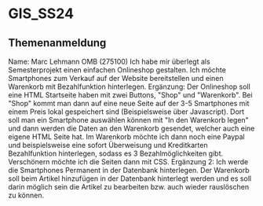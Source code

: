 # GIS_SS24
## Themenanmeldung
Name: Marc Lehmann OMB (275100)
Ich habe mir überlegt als Semesterprojekt einen einfachen Onlineshop gestalten.
Ich möchte Smartphones zum Verkauf auf der Website bereitstellen und einen Warenkorb mit Bezahlfunktion hinterlegen.
Ergänzung:
Der Onlineshop soll eine HTML Startseite haben mit zwei Buttons, "Shop" und "Warenkorb". Bei "Shop" kommt man dann auf eine neue Seite auf der 3-5 Smartphones mit einem Preis lokal gespeichert sind (Beispielsweise über Javascript).
Dort soll man ein Smartphone auswählen können mit "In den Warenkorb legen" und dann werden die Daten an den Warenkorb gesendet, welcher auch eine eigene HTML Seite hat. 
Im Warenkorb möchte ich dann noch eine Paypal und beispielsweise  eine sofort Überweisung und Kreditkarten Bezahlfunktion hinterlegen, sodass es 3 Bezahlmöglichkeiten gibt. Verschönern möchte ich die Seiten dann mit CSS.
Ergänzung 2:
Ich werde die Smartphones Permanent in der Datenbank hinterlegen. Der Warenkorb soll beim Artikel hinzufügen in der Datenbank hinterlegt werden und es soll darin möglich sein die Artikel zu bearbeiten bzw. auch wieder rauslöschen zu können. 
